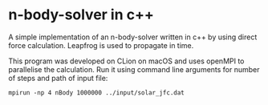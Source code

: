 # n-body-solver in c++

A simple implementation of an n-body-solver written in c++ by using direct force calculation. Leapfrog is used to propagate in time.

This program was developed on CLion on macOS and uses openMPI to parallelise the calculation.
Run it using command line arguments for number of steps and path of input file:
```
mpirun -np 4 nBody 1000000 ../input/solar_jfc.dat
```
